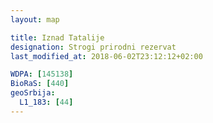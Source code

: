 ```yaml
---
layout: map

title: Iznad Tatalije
designation: Strogi prirodni rezervat
last_modified_at: 2018-06-02T23:12:12+02:00

WDPA: [145138]
BioRaS: [440]
geoSrbija:
  L1_183: [44]
---
```

